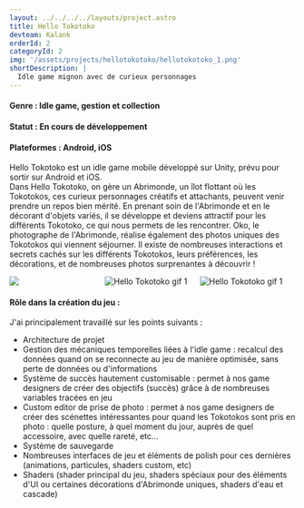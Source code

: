 ```yaml
---
layout: ../../../../layouts/project.astro
title: Hello Tokotoko
devteam: Kalank
orderId: 2
categoryId: 2
img: '/assets/projects/hellotokotoko/hellotokotoko_1.png'
shortDescription: |
  Idle game mignon avec de curieux personnages
---
```


<h4><a class="accent">Genre :</a> Idle game, gestion et collection </h4>
<h4><a class="accent">Statut :</a> En cours de développement</h4>
<h4>
<a class="accent">Plateformes : Android, iOS</a>
</h4>
<p class="description">
Hello Tokotoko est un idle game mobile développé sur Unity, prévu pour sortir sur Android et iOS.
<br>
Dans Hello Tokotoko, on gère un Abrimonde, un îlot flottant où les Tokotokos, ces curieux personnages créatifs et attachants, peuvent venir prendre un repos bien mérité.
En prenant soin de l'Abrimonde et en le décorant d'objets variés, il se développe et deviens attractif pour les différents Tokotoko, ce qui nous permets de les rencontrer.
Oko, le photographe de l'Abrimonde, réalise également des photos uniques des Tokotokos qui viennent séjourner. Il existe de nombreuses interactions et secrets cachés sur
les différents Tokotokos, leurs préférences, les décorations, et de nombreuses photos surprenantes à découvrir !
</p>
<div style="display: grid; grid-template-columns: 1fr 1fr 1fr;">
  <img style="max-width: 300px; border: 3px solid var(--c-sekared);" src="/assets/projects/hellotokotoko/hellotokotoko_2.png">
  <img style="max-width: 300px; border: 3px solid var(--c-sekared);" alt="Hello Tokotoko gif 1" src="/assets/projects/hellotokotoko/hellotokotoko_gif1.gif">
  <img style="max-width: 300px; border: 3px solid var(--c-sekared);" alt="Hello Tokotoko gif 1" src="/assets/projects/hellotokotoko/hellotokotoko_gif2.gif">
</div>
<h4><a class="accent">Rôle dans la création du jeu :</a></h4>
<p class="description">
J'ai principalement travaillé sur les points suivants :
<ul>
  <li>
    Architecture de projet
  </li>
  <li>
    Gestion des mécaniques temporelles liées à l'idle game : recalcul des données quand on se reconnecte au jeu de manière optimisée, sans perte de données ou d'informations
  </li>
  <li>
    Système de succès hautement customisable : permet à nos game designers de créer des objectifs (succès) grâce à de nombreuses variables tracées en jeu
  </li>
  <li>
    Custom editor de prise de photo : permet à nos game designers de créer des scénettes intéressantes pour quand les Tokotokos sont pris en photo : quelle posture, à quel moment du jour, auprès de quel accessoire, avec quelle rareté, etc...
  </li>
  <li>
    Système de sauvegarde
  </li>
  <li>
    Nombreuses interfaces de jeu et éléments de polish pour ces dernières (animations, particules, shaders custom, etc)
  </li>
  <li>
    Shaders (shader principal du jeu, shaders spéciaux pour des éléments d'UI ou certaines décorations d'Abrimonde uniques, shaders d'eau et cascade)
  </li>
</ul>
</p>